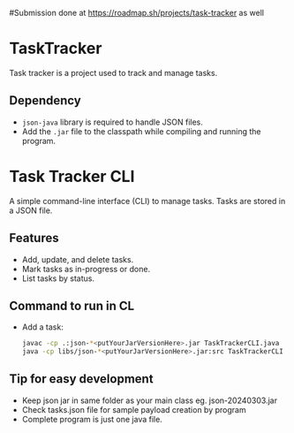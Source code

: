 #Submission done at 
https://roadmap.sh/projects/task-tracker as well

# TaskTracker
Task tracker is a project used to track and manage tasks.

## Dependency
- `json-java` library is required to handle JSON files.
- Add the `.jar` file to the classpath while compiling and running the program.

# Task Tracker CLI
A simple command-line interface (CLI) to manage tasks. Tasks are stored in a JSON file.

## Features
- Add, update, and delete tasks.
- Mark tasks as in-progress or done.
- List tasks by status.

## Command to run in CL
- Add a task:
  ```bash
  javac -cp .:json-*<putYourJarVersionHere>.jar TaskTrackerCLI.java
  java -cp libs/json-*<putYourJarVersionHere>.jar:src TaskTrackerCLI add "Task description"

## Tip for easy development
- Keep json jar in same folder as your main class eg. json-20240303.jar
- Check tasks.json file for sample payload creation by program
- Complete program is just one java file.

